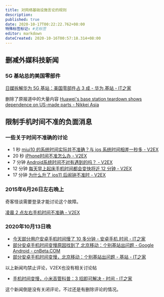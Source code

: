 ```yaml
---
title: 对网络基础设施言论的规则
description:
published: true
date: 2020-10-17T00:22:22.762+08:00
特殊标签标记: #无标签
editor: markdown
dateCreated: 2020-10-16T00:57:18.314+08:00
---
```


## 删减外媒科技新闻

### 5G 基站总的美国零部件

[日媒拆解华为 5G 基站：美国零部件占 3 成 - 华为,基站 - IT之家](https://archive.is/x3QlL "https://www.ithome.com/0/513/290.htm")

删除了原报道中的大量内容 [Huawei's base station teardown shows dependence on US-made parts - Nikkei Asia](https://archive.is/OheXb "https://asia.nikkei.com/Spotlight/Huawei-crackdown/Huawei-s-base-station-teardown-shows-dependence-on-US-made-parts")

## 限制手机时间不准的负面消息

### 一些关于时间不准确的讨论

+ 1 秒 [miui10 的系统时间实际并不准确？与 ios 系统时间相差一秒多 - V2EX](https://archive.is/NlZKA)
+ 20 秒 [iPhone时间不准怎么办 - V2EX](https://archive.is/DPyQI)
+ 7 分钟 [Android系统时间不对有遇到的吗？ - V2EX](https://archive.is/I2RUb "https://v2ex.com/t/639339")
+ 12 分钟 [每天早上起床手机时间都会变快将近 12 分钟 - V2EX](https://web.archive.org/web/20210806235842/https://v2ex.com/t/742996?p=1)
+ 17 分钟 [为什么升了 ios11 后闹钟不准时 - V2EX](https://archive.is/O8AHC)

### 2015年6月26日左右晚上

奇客怪谈需要登录才能讨论这个故障。

[凌晨 2 点左右手机时间不准确 - V2EX](https://archive.is/7d5TX "https://www.v2ex.com/t/201279")

### 2020年10月13日晚

+ [今天部分用户安卓手机时间慢了 10 多分钟 - 安卓手机,时间 - IT之家](https://archive.is/LkcFo "https://www.ithome.com/0/513/232.htm")
+ [部分安卓手机时间变慢原因找到了 北京移动：个别基站出问题 - Google Android - cnBeta.COM](https://archive.is/0FoLr "https://www.cnbeta.com/articles/tech/1039865.htm")
+ [部分安卓手机时间变慢，北京移动：个别基站出问题 - 基站 - IT之家](https://archive.is/6FGst "https://www.ithome.com/0/513/333.htm")

以上新闻均禁止评论，V2EX也没有相关讨论帖

+ [手机时间变慢，小米高管科普：3 招即可解决 - 时间 - IT之家](https://archive.is/6biR8 "https://www.ithome.com/0/513/350.htm")

这个新闻倒是没有关闭评论，不过还是有删除评论的情况。
